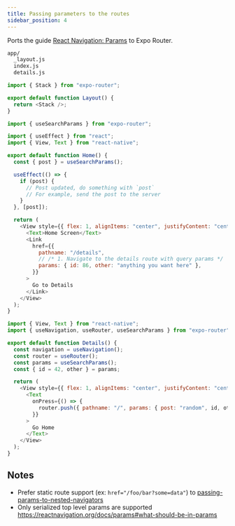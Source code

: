 ```yaml
---
title: Passing parameters to the routes
sidebar_position: 4
---
```


Ports the guide [React Navigation: Params](https://reactnavigation.org/docs/params) to Expo Router.

```bash title="File System"
app/
  _layout.js
  index.js
  details.js
```

```js title=app/_layout.js
import { Stack } from "expo-router";

export default function Layout() {
  return <Stack />;
}
```

```js title=app/index.js
import { useSearchParams } from "expo-router";

import { useEffect } from "react";
import { View, Text } from "react-native";

export default function Home() {
  const { post } = useSearchParams();

  useEffect(() => {
    if (post) {
      // Post updated, do something with `post`
      // For example, send the post to the server
    }
  }, [post]);

  return (
    <View style={{ flex: 1, alignItems: "center", justifyContent: "center" }}>
      <Text>Home Screen</Text>
      <Link
        href={{
          pathname: "/details",
          // /* 1. Navigate to the details route with query params */
          params: { id: 86, other: "anything you want here" },
        }}
      >
        Go to Details
      </Link>
    </View>
  );
}
```

```js title=app/details.js
import { View, Text } from "react-native";
import { useNavigation, useRouter, useSearchParams } from "expo-router";

export default function Details() {
  const navigation = useNavigation();
  const router = useRouter();
  const params = useSearchParams();
  const { id = 42, other } = params;

  return (
    <View style={{ flex: 1, alignItems: "center", justifyContent: "center" }}>
      <Text
        onPress={() => {
          router.push({ pathname: "/", params: { post: "random", id, other } });
        }}
      >
        Go Home
      </Text>
    </View>
  );
}
```

## Notes

- Prefer static route support (ex: `href="/foo/bar?some=data"`) to [passing-params-to-nested-navigators](https://reactnavigation.org/docs/params#passing-params-to-nested-navigators)
- Only serialized top level params are supported https://reactnavigation.org/docs/params#what-should-be-in-params
